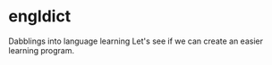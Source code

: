 engldict
========

Dabblings into language learning
Let's see if we can create an easier learning program.
